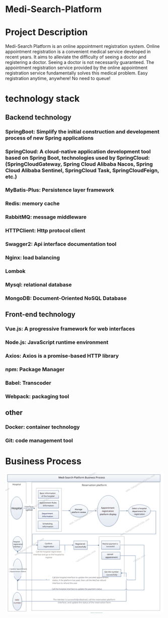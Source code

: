 # Medi-Search-Platform
# Project Description
Medi-Search Platform is an online appointment registration system. Online appointment registration is a convenient medical service developed in recent years. It aims to alleviate the difficulty of seeing a doctor and registering a doctor. Seeing a doctor is not necessarily guaranteed. The appointment registration service provided by the online appointment registration service fundamentally solves this medical problem. Easy registration anytime, anywhere! No need to queue!
# technology stack
## Backend technology
### SpringBoot: Simplify the initial construction and development process of new Spring applications
### SpringCloud: A cloud-native application development tool based on Spring Boot, technologies used by SpringCloud: (SpringCloudGateway, Spring Cloud Alibaba Nacos, Spring Cloud Alibaba Sentinel, SpringCloud Task, SpringCloudFeign, etc.)
### MyBatis-Plus: Persistence layer framework
### Redis: memory cache
### RabbitMQ: message middleware
### HTTPClient: Http protocol client
### Swagger2: Api interface documentation tool
### Nginx: load balancing
### Lombok
### Mysql: relational database
### MongoDB: Document-Oriented NoSQL Database
## Front-end technology
### Vue.js: A progressive framework for web interfaces
### Node.js: JavaScript runtime environment
### Axios: Axios is a promise-based HTTP library
### npm: Package Manager
### Babel: Transcoder
### Webpack: packaging tool
## other
### Docker: container technology
### Git: code management tool
# Business Process
![image](image/BusinessProcess.png)


